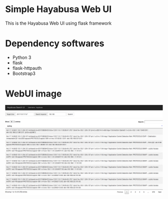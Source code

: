 # Simple Hayabusa Web UI
This is the Hayabusa Web UI using flask framework

# Dependency softwares
- Python 3
- flask
- flask-httpauth
- Bootstrap3

# WebUI image
  ![Hayabusa Architecture](./hayabusa-webui.png "hayabusa webui image")
